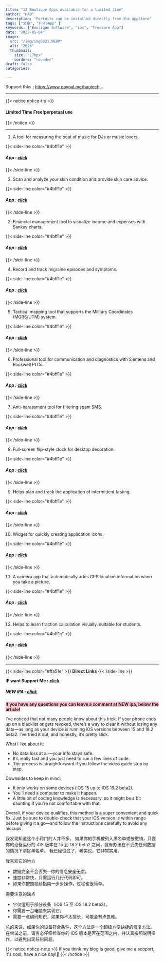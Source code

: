 ```yaml
---
title: "12 Boutique Apps available for a limited time"
author: "HAO"
description: "Fortnite can be installed directly from the AppStore"
tags: ["文章", "FreeApp" ]
keywords: ["Boutique Software", "ios", "Treasure App"]
date: "2025-05-04"
image:
  src: "/img/img9021.WEBP"
  alt: "2025"
  thumbnail:
    size: "170px"
    borders: "rounded"
draft: false
categories:

---
```


Support thks : https://www.paypal.me/haotech....
<!--more-->

---

{{< notice notice-tip >}}
#### **Limited Time Free!perpetual use**
{{< /notice >}}

---

1. A tool for measuring the beat of music for DJs or music lovers.

{{< side-line color="#4bff1e" >}}
##### **<and font style="background: "> App : </font>** **[click](https://apps.apple.com/app/id1150836723)**
{{< /side-line >}}

2. Scan and analyze your skin condition and provide skin care advice.

{{< side-line color="#4bff1e" >}}
##### **<and font style="background: "> App : </font>** **[click](hhttps://apps.apple.com/app/id6742809128)**
{{< /side-line >}}

3. Financial management tool to visualize income and expenses with Sankey charts.

{{< side-line color="#4bff1e" >}}
##### **<and font style="background: "> App : </font>** **[click](https://apps.apple.com/app/id6444832016)**
{{< /side-line >}}

4. Record and track migraine episodes and symptoms.

{{< side-line color="#4bff1e" >}}
##### **<and font style="background: "> App : </font>** **[click](https://apps.apple.com/app/id6744047377)**
{{< /side-line >}}

5. Tactical mapping tool that supports the Military Coordinates (MGRS/UTM) system.

{{< side-line color="#4bff1e" >}}
##### **<and font style="background: "> App : </font>** **[click](https://apps.apple.com/app/id6744272615)**
{{< /side-line >}}

6. Professional tool for communication and diagnostics with Siemens and Rockwell PLCs.

{{< side-line color="#4bff1e" >}}
##### **<and font style="background: "> App : </font>** **[click](https://apps.apple.com/app/id6476665383)**
{{< /side-line >}}

7. Anti-harassment tool for filtering spam SMS.

{{< side-line color="#4bff1e" >}}
##### **<and font style="background: "> App : </font>** **[click](https://apps.apple.com/app/id6503194185)**
{{< /side-line >}}

8. Full-screen flip-style clock for desktop decoration.

{{< side-line color="#4bff1e" >}}
##### **<and font style="background: "> App : </font>** **[click](https://apps.apple.com/app/id6737960507)**
{{< /side-line >}}

9. Helps plan and track the application of intermittent fasting.

{{< side-line color="#4bff1e" >}}
##### **<and font style="background: "> App : </font>** **[click](https://apps.apple.com/app/id6738352074)**
{{< /side-line >}}

10. Widget for quickly creating application icons.

{{< side-line color="#4bff1e" >}}
##### **<and font style="background: "> App : </font>** **[click](https://apps.apple.com/app/id1628134574)**
{{< /side-line >}}

11. A camera app that automatically adds GPS location information when you take a picture.

{{< side-line color="#4bff1e" >}}
##### **<and font style="background: "> App : </font>** **[click](https://apps.apple.com/app/id6740261381)**
{{< /side-line >}}

12. Helps to learn fraction calculation visually, suitable for students.

{{< side-line color="#4bff1e" >}}
##### **<and font style="background: "> App : </font>** **[click](https://apps.apple.com/app/id1639786814)**
{{< /side-line >}}

---

{{< side-line color="#ffa51e" >}}
 **Direct Links**
{{< /side-line >}}

**<and font style="background: "> IF want Support Me :</font>** **[click](https://www.paypal.me/haotech)**

##### **<and font style="background: "> NEW iPA : </font>** **[click](https://www.patreon.com/hao8?utm_medium=unknown&utm_source=join_link&utm_campaign=creatorshare_creator&utm_content=copyLink)**

**<and font style="background:pink"> If you have any questions you can leave a comment at NEW ipa, below the article!</font>**

I’ve noticed that not many people know about this trick. If your phone ends up on a blacklist or gets revoked, there’s a way to clear it without losing any data—as long as your device is running iOS versions between 15 and 18.2 beta2. I’ve tried it out, and honestly, it’s pretty slick.

What I like about it:

* No data loss at all—your info stays safe.
* It’s really fast and you just need to run a few lines of code.
* The process is straightforward if you follow the video guide step by step.

Downsides to keep in mind:

* It only works on some devices (iOS 15 up to iOS 18.2 beta2).
* You’ll need a computer to make it happen.
* A little bit of coding knowledge is necessary, so it might be a bit daunting if you’re not comfortable with that.

Overall, if your device qualifies, this method is a super convenient and quick fix. Just be sure to double-check that your iOS version is within range before giving it a go—and follow the instructions carefully to avoid any hiccups.

我发现知道这个小窍门的人并不多。 如果你的手机被列入黑名单或被撤销，只要你的设备运行的 iOS 版本在 15 到 18.2 beta2 之间，就有办法在不丢失任何数据的情况下清除黑名单。 我已经试过了，老实说，它非常实用。

我喜欢它的地方

* 数据完全不会丢失--你的信息安全无虞。
* 速度非常快，只需运行几行代码即可。
* 如果你按照视频指南一步步操作，过程也很简单。

需要注意的缺点

* 它仅适用于部分设备（iOS 15 至 iOS 18.2 beta2）。
* 你需要一台电脑来实现它。
* 需要一点编码知识，如果你不太擅长，可能会有点畏难。

总的来说，如果你的设备符合条件，这个方法是一个超级方便快捷的修复方法。 在尝试之前，请务必仔细检查你的 iOS 版本是否在范围之内，并认真按照说明操作，以避免出现任何问题。

{{< notice notice-note >}}
If you think my blog is good, give me a sopport, it's cool, have a nice day!🤗
{{< /notice >}}